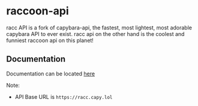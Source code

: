 
# raccoon-api

racc API is a fork of capybara-api, the fastest, most lightest, most adorable capybara API to ever exist. racc api on the other hand is the coolest and funniest raccoon api on this planet!

## Documentation
Documentation can be located [here](https://racc.lol#documentation)

Note: 
- API Base URL is `https://racc.capy.lol`
